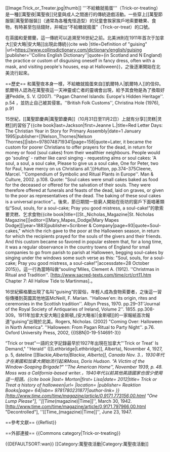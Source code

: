 [[Image:Trick_or_Treater.jpg|thumb]]
'''不給糖就搗蛋'''（Trick-or-treating）是一種[[萬聖夜|萬聖夜]]兒童與成人之間進行的傳統遊戲活動。一些穿上[[萬聖節服裝|萬聖節服裝]]（通常為各種鬼怪造型）的兒童會挨家挨戶地索要糖果、食物，有時甚至包括錢財，并喊出“不給糖就搗蛋”（Trick-or-treat）的口號。

在英國和愛爾蘭，這一傳統可以追溯至16世紀之前。北美洲則在1911年首次于加拿大[[安大略|安大略]]出現此傳統<ref name="guising definition">{{cite web |title=Definition of "guising" |url=https://www.collinsdictionary.com/dictionary/english/guising |publisher=''Collins English Dictionary''|quote=(in Scotland and N England) the practice or custom of disguising oneself in fancy dress, often with a mask, and visiting people's houses, esp at Halloween}}</ref>，之後逐漸開始在北美流行起來。

==歷史==
和萬聖夜本身一樣，不給糖就搗蛋來自[[凱爾特人|凱爾特人]]的信仰。凱爾特人認為在萬聖夜這一天神靈或亡者的靈魂會出現，給予其食物是為了換取好運<ref>Peddle, S. V. (2007). ''Pagan Channel Islands: Europe's Hidden Heritage''. p.54</ref> ，並防止自己被其侵害。<ref>''British Folk Customs'', Christina Hole (1976), p.91</ref>

15世紀，[[萬聖節慶典|萬聖節慶典]]（10月31日至11月2日）上就有分享[[灵糕|灵糕]]的習俗了<ref name="Jackson1995">{{cite book|last=Jackson|first=Jeanne L.|title=Red Letter Days: The Christian Year in Story for Primary Assembly|date=1 January 1995|publisher=[[Nelson_Thornes|Nelson Thornes]]|isbn=9780748719341|page=158|quote=Later, it became the custom for poorer Christians to offer prayers for the dead, in return for money or food (soul cakes) from their wealthier neighbours. People would go 'souling' - rather like carol singing - requesting alms or soul cakes: 'A soul, a soul, a soul cake, Please to give us a soul cake, One for Peter, two for Paul, have mercy on us Christians all.'}}</ref><ref name=hutton374-375>Hutton, pp.374–375</ref><ref>Cleene, Marcel. ''Compendium of Symbolic and Ritual Plants in Europe''. Man & Culture, 2002. p.108. Quote: "Soul cakes were small cakes baked as food for the deceased or offered for the salvation of their souls. They were therefore offered at funerals and feasts of the dead, laid on graves, or given to the poor as representatives of the dead. The baking of these soul cakes is a universal practice".</ref>。後來，節日期間一些窮人開始在街坊的窗戶下面唱著類似“Soul, souls, for a soul-cake; Pray you good mistress, a soul-cake!”的歌索要灵糕、乞求食物<ref name=Dodge1883>{{cite book|title=[[St._Nicholas_Magazine|St. Nicholas Magazine]]|editor=[[Mary_Mapes_Dodge|Mary Mapes Dodge]]|year=1883|publisher=Scribner & Company|page=93|quote=Soul-cakes," which the rich gave to the poor at the Halloween season, in return for which the recipients prayed for the souls of the givers and their friends. And this custom became so favored in popular esteem that, for a long time, it was a regular observance in the country towns of England for small companies to go from parish to parish at Halloween, begging soul-cakes by singing under the windows some such verse as this: "Soul, souls, for a soul-cake; Pray you good mistress, a soul-cake!"|accessdate=28 October 2015}}</ref>。這一行為當時叫做“souling”<ref name=miles>Miles, Clement A. (1912). ''Christmas in Ritual and Tradition''. [http://www.sacred-texts.com/time/crt/crt11.htm Chapter 7: All Hallow Tide to Martinmas].</ref>。

16世紀蘇格蘭出現了名叫“guising”的習俗，年輕人成為食物索要者，之後這一習俗傳播到英國其他地區<ref name=mcneill2>McNeill, F. Marian. ''Hallowe'en: its origin, rites and ceremonies in the Scottish tradition''. Albyn Press, 1970. pp.29–31</ref><ref>''Journal of the Royal Society of Antiquaries of Ireland, Volume 2''. 1855. pp.308-309</ref>。1911年加拿大安大略[[金斯頓_(安大略省)|金斯頓]]的一家報紙首次報道“guising”出現於北美。<ref name="Guising">Rogers, Nicholas. (2002) "Coming Over: Halloween in North America". ''Halloween: From Pagan Ritual to Party Night''. p.76. Oxford University Press, 2002, {{ISBN|0-19-514691-3}}</ref>

“Trick or treat”一語的文字記錄最早於1927年出現在加拿大<ref>"'Trick or Treat' Is Demand," ''Herald'' ([[Lethbridge|Lethbridge]], Alberta), November 4, 1927, p. 5, dateline [[Blackie,_Alberta|Blackie, Alberta]], Canada Nov. 3.</ref>，1930年代才在美國和加拿大開始流行起來<ref>Moss, Doris Hudson. "A Victim of the Window-Soaping Brigade?" ''The American Home'', November 1939, p. 48. Moss was a California-based writer.</ref>，1940年代以前其他英語國家也很少使用這一短語。<ref>{{cite book |last= Morton|first= Lisa|date= 2012|title= Trick or Treat a history of halloween|url= |location= |publisher= Reaktion Books|page= 64|isbn= 9781780231877|author-link= }}</ref><ref>[http://www.time.com/time/magazine/article/0,9171,773156,00.html "One Lump Please"], ''[[Time_(magazine)|Time]]'', March 30, 1942. [http://www.time.com/time/magazine/article/0,9171,797966,00.html "Decontrolled"], ''[[Time_(magazine)|Time]]'', June 23, 1947.</ref>

==參考文獻==
{{Reflist}}

==外部連接==
{{Commons category|Trick-or-treating}}

{{DEFAULTSORT:wan}}
[[Category:萬聖夜活動|Category:萬聖夜活動]]